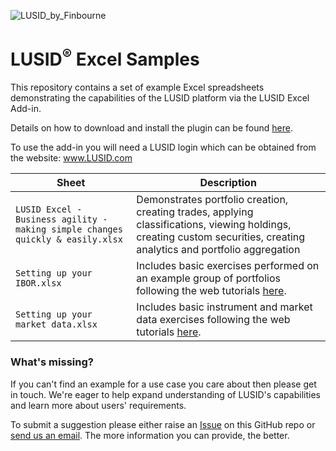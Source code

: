 ![LUSID_by_Finbourne](https://content.finbourne.com/LUSID_repo.png)

# LUSID<sup>®</sup> Excel Samples

This repository contains a set of example Excel spreadsheets demonstrating the capabilities of the LUSID platform via the LUSID Excel Add-in.

Details on how to download and install the plugin can be found [here](https://support.finbourne.com/hc/en-us/articles/360003079871-Installing-the-LUSID-Excel-Add-in).

To use the add-in you will need a LUSID login which can be obtained from the website: www.LUSID.com

| Sheet | Description |
| --- | --- |
| `LUSID Excel - Business agility - making simple changes quickly & easily.xlsx` | Demonstrates portfolio creation, creating trades, applying classifications, viewing holdings, creating custom securities, creating analytics and portfolio aggregation |
| `Setting up your IBOR.xlsx` | Includes basic exercises performed on an example group of portfolios following the web tutorials [here](https://www.lusid.com/app/resources/tutorials/getting-started/ibor/list-scopes).|
| `Setting up your market data.xlsx` | Includes basic instrument and market data exercises following the web tutorials [here](https://www.lusid.com/app/resources/tutorials/getting-started/market-data/data#excel).|

### What's missing?
If you can't find an example for a use case you care about then please get in touch. We're eager to help expand understanding of LUSID's capabilities and learn more about users' requirements. 

To submit a suggestion please either raise an [Issue](https://github.com/finbourne/sample-excel/issues) on this GitHub repo or [send us an email](mailto:support@finbourne.com). The more information you can provide, the better.
